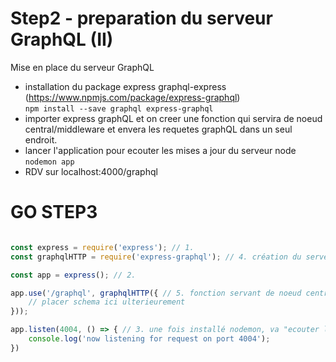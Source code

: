 # Step2 - preparation du serveur GraphQL (II)

Mise en place du serveur GraphQL  

- installation du package express graphql-express   
(https://www.npmjs.com/package/express-graphql)   
``` npm install --save graphql express-graphql ```   
- importer express graphQL et on creer une fonction qui servira de noeud central/middleware et envera les requetes graphQL dans un seul endroit. 
- lancer l'application pour ecouter les mises a jour du serveur node   
```nodemon app```
- RDV sur localhost:4000/graphql


# GO STEP3

``` javascript 

const express = require('express'); // 1.
const graphqlHTTP = require('express-graphql'); // 4. création du serveur express qui va executer graphql api

const app = express(); // 2.

app.use('/graphql', graphqlHTTP({ // 5. fonction servant de noeud central/middleware qui va envoyer toutes les requetes graphql en un seul endroit
    // placer schema ici ulterieurement
}));

app.listen(4004, () => { // 3. une fois installé nodemon, va "ecouter les changements" in browser: http://localhost:4000/graphql 
    console.log('now listening for request on port 4004');
})   
```
